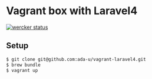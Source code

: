 # Vagrant box with Laravel4

[![wercker status](https://app.wercker.com/status/492d81d829a4e840662427a0049e8208/m "wercker status")](https://app.wercker.com/project/bykey/492d81d829a4e840662427a0049e8208)


## Setup

```bash
$ git clone git@github.com:ada-u/vagrant-laravel4.git
$ brew bundle
$ vagrant up
```

